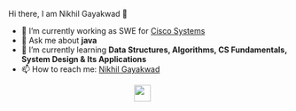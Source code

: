 <!--
**KushalVijay/nikhilgayakwad121** is a ✨ _special_ ✨ repository because its `README.md` (this file) appears on your GitHub profile.

Here are some ideas to get you started:

- 🔭 I’m currently working on ...
- 🌱 I’m currently learning ...
- 👯 I’m looking to collaborate on ...
- 🤔 I’m looking for help with ...
- 💬 Ask me about ...
- 📫 How to reach me: ...
- 😄 Pronouns: ...
- ⚡ Fun fact: ...
-->

<hi align="center">Hi there, I am Nikhil Gayakwad 👋</h1>

- 🔭 I’m currently working as SWE for <a href="https://www.microsoft.com/en-in/" target="_blank">Cisco Systems</a>
- 💬 Ask me about <strong>java </strong>
- 🌱 I’m currently learning <strong>Data Structures, Algorithms, CS Fundamentals, System Design & Its Applications </strong>
- 📫 How to reach me: <a href="https://www.linkedin.com/in/nikhilgayakwad121/" target="_blank">Nikhil Gayakwad</a>


<!--
<p align="center">
  <img src="https://github-readme-stats.vercel.app/api?username=nikhilgayakwad121&show_icons=true" alt="nikhilgayakwad121">
  </p> 
-->





<p align="center">
  <a href="https://www.linkedin.com/in/nikhilgayakwad121/" target="_blank"><img src="https://cdn.jsdelivr.net/npm/simple-icons@3.0.1/icons/linkedin.svg" height="30" width="30"></a>
&nbsp;&nbsp;&nbsp;&nbsp;
 </p>







 
